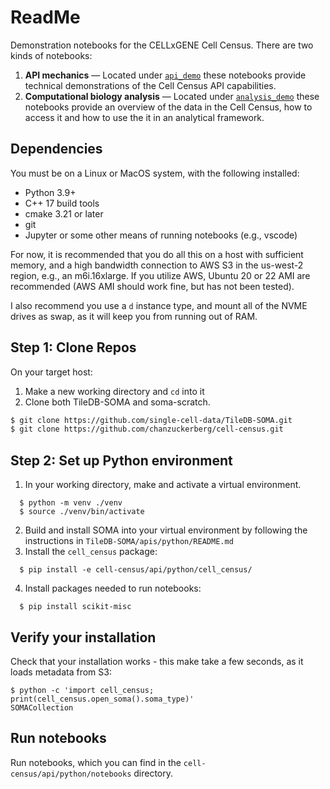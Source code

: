 # ReadMe

Demonstration notebooks for the CELLxGENE Cell Census. There are two kinds of notebooks:

1. **API mechanics** — Located under [`api_demo`](api/python/notebooks/api_demo) these notebooks provide technical demonstrations of the Cell Census API capabilities.
2. **Computational biology analysis** — Located under [`analysis_demo`](api/python/notebooks/analysis_demo) these notebooks provide an overview of the data in the Cell Census, how to access it and how to use the it in an analytical framework.

## Dependencies

You must be on a Linux or MacOS system, with the following installed:
* Python 3.9+
* C++ 17 build tools
* cmake 3.21 or later
* git
* Jupyter or some other means of running notebooks (e.g., vscode)

For now, it is recommended that you do all this on a host with sufficient memory,
and a high bandwidth connection to AWS S3 in the us-west-2 region, e.g., an m6i.16xlarge.
If you utilize AWS, Ubuntu 20 or 22 AMI are recommended (AWS AMI should work fine, but has
not been tested).

I also recommend you use a `d` instance type, and mount all of the NVME drives as swap,
as it will keep you from running out of RAM.

## Step 1: Clone Repos

On your target host:
1. Make a new working directory and `cd` into it
2. Clone both TileDB-SOMA and soma-scratch.
```bash
$ git clone https://github.com/single-cell-data/TileDB-SOMA.git
$ git clone https://github.com/chanzuckerberg/cell-census.git
```

## Step 2: Set up Python environment
1. In your working directory, make and activate a virtual environment.
```shell
  $ python -m venv ./venv
  $ source ./venv/bin/activate
```
2. Build and install SOMA into your virtual environment by following the instructions in `TileDB-SOMA/apis/python/README.md`
3. Install the `cell_census` package:
```shell
  $ pip install -e cell-census/api/python/cell_census/
```
4. Install packages needed to run notebooks:
```shell
  $ pip install scikit-misc
```

## Verify your installation
Check that your installation works - this make take a few seconds, as it loads metadata from S3:
```shell
$ python -c 'import cell_census; print(cell_census.open_soma().soma_type)'
SOMACollection
```

## Run notebooks
Run notebooks, which you can find in the `cell-census/api/python/notebooks` directory.
